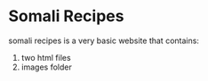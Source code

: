 # Somali Recipes
somali recipes is a very basic website that contains:
1. two html files
2. images folder
